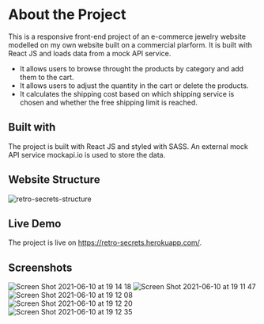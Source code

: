 # About the Project

This is a responsive front-end project of an e-commerce jewelry website modelled on my own website built on a commercial plarform. It is built with React JS and loads data from a mock API service. 
- It allows users to browse throught the products by category and add them to the cart. 
- It allows users to adjust the quantity in the cart or delete the products.
- It calculates the shipping cost based on which shipping service is chosen and whether the free shipping limit is reached.

## Built with
The project is built with React JS and styled with SASS. An external mock API service mockapi.io is used to store the data.

## Website Structure

![retro-secrets-structure](https://user-images.githubusercontent.com/73400959/121575069-d9fd0700-ca1e-11eb-90c9-302d4a6d1b90.jpg)

## Live Demo

The project is live on https://retro-secrets.herokuapp.com/.

## Screenshots
![Screen Shot 2021-06-10 at 19 14 18](https://user-images.githubusercontent.com/73400959/121576354-33b20100-ca20-11eb-99f0-515da57e2995.png)
![Screen Shot 2021-06-10 at 19 11 47](https://user-images.githubusercontent.com/73400959/121576038-e9c91b00-ca1f-11eb-8a3f-8d92b598bbb0.png)
![Screen Shot 2021-06-10 at 19 12 08](https://user-images.githubusercontent.com/73400959/121576044-ec2b7500-ca1f-11eb-944f-6268c02a38f6.png)
![Screen Shot 2021-06-10 at 19 12 20](https://user-images.githubusercontent.com/73400959/121576053-edf53880-ca1f-11eb-8f51-2380225dc213.png)
![Screen Shot 2021-06-10 at 19 12 35](https://user-images.githubusercontent.com/73400959/121576056-ef266580-ca1f-11eb-9bed-d8decbb7ae4c.png)
